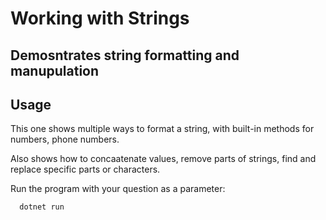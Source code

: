 # Working with Strings
## Demosntrates string formatting and manupulation

## Usage
This one shows multiple ways to format a string, with built-in methods for numbers, phone numbers.

Also shows how to concaatenate values, remove parts of strings, find and replace specific parts or characters.

Run the program with your question as a parameter:
```bash 
  dotnet run 
```
